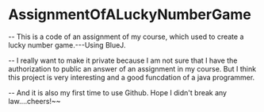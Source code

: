 # AssignmentOfALuckyNumberGame
-- This is a code of an assignment of my course, which used to create a lucky number game.---Using BlueJ.

-- I really want to make it private because I am not sure that I have the authorization to public an answer
of an assignment in my course.
But I think this project is very interesting and a good funcdation of a java programmer.

-- And it is also my first time to use Github. Hope I didn't break any law....cheers!~~
